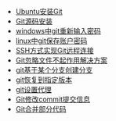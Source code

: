 - <a href="Git/Ubuntu安装Git.md">Ubuntu安装Git</a>
- <a href="Git/Git源码安装.md">Git源码安装</a>
- <a href="Git/windows中git重新输入密码.md">windows中git重新输入密码</a>
- <a href="Git/linux中git保存账户密码.md">linux中git保存账户密码</a>
- <a href="Git/SSH方式实现Git远程连接.md">SSH方式实现Git远程连接</a>
- <a href="Git/Git忽略文件不起作用解决方案.md">Git忽略文件不起作用解决方案</a>
- <a href="Git/git基于某个分支创建分支.md">git基于某个分支创建分支</a>
- <a href="Git/git恢复到指定版本.md">git恢复到指定版本</a>
- <a href="Git/git设置代理.md">git设置代理</a>
- <a href="Git/Git修改commit提交信息.md">Git修改commit提交信息</a>
- <a href="Git/Git合并部分代码.md">Git合并部分代码</a>
